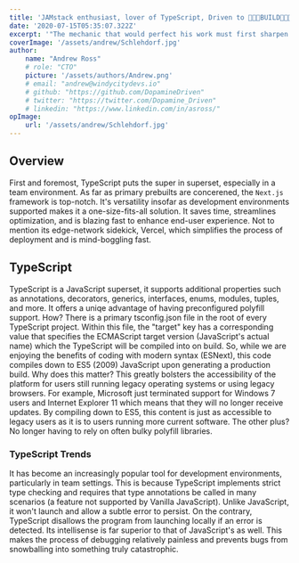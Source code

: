 ```yaml
---
title: 'JAMstack enthusiast, lover of TypeScript, Driven to 🐜🐜🐜BUILD🐜🐜🐜'
date: '2020-07-15T05:35:07.322Z'
excerpt: '"The mechanic that would perfect his work must first sharpen his tools." - Confucius'
coverImage: '/assets/andrew/Schlehdorf.jpg' 
author:
	name: "Andrew Ross"
	# role: "CTO"
	picture: '/assets/authors/Andrew.png'
	# email: "andrew@windycitydevs.io"
	# github: "https://github.com/DopamineDriven"
	# twitter: "https://twitter.com/Dopamine_Driven"
	# linkedin: "https://www.linkedin.com/in/asross/"
opImage: 
	url: '/assets/andrew/Schlehdorf.jpg'
---
```


## Overview

First and foremost, TypeScript puts the super in superset, especially in a team environment. As far as primary prebuilts are concerened, the `Next.js` framework is top-notch. It's versatility insofar as development environments supported makes it a one-size-fits-all solution. It saves time, streamlines optimization, and is blazing fast to enhance end-user experience. Not to mention its edge-network sidekick, Vercel, which simplifies the process of deployment and is mind-boggling fast.

## TypeScript

TypeScript is a JavaScript superset, it supports additional properties such as annotations, decorators, generics, interfaces, enums, modules, tuples, and more. It offers a uniqe advantage of having preconfigured polyfill support. How? There is a primary tsconfig.json file in the root of every TypeScript project. Within this file, the "target" key has a corresponding value that specifies the ECMAScript target version (JavaScript's actual name) which the TypeScript will be compiled into on build. So, while we are enjoying the benefits of coding with modern syntax (ESNext), this code compiles down to ES5 (2009) JavaScript upon generating a production build. Why does this matter? This greatly bolsters the accessibility of the platform for users still running legacy operating systems or using legacy browsers. For example, Microsoft just terminated support for Windows 7 users and Internet Explorer 11 which means that they will no longer receive updates. By compiling down to ES5, this content is just as accessible to legacy users as it is to users running more current software. The other plus? No longer having to rely on often bulky polyfill libraries.

### TypeScript Trends

It has become an increasingly popular tool for development environments, particularly in team settings. This is because TypeScript implements strict type checking and requires that type annotations be called in many scenarios (a feature not supported by Vanilla JavaScript). Unlike JavaScript, it won't launch and allow a subtle error to persist. On the contrary, TypeScript disallows the program from launching locally if an error is detected. Its intellisense is far superior to that of JavaScript's as well. This makes the process of debugging relatively painless and prevents bugs from snowballing into something truly catastrophic.